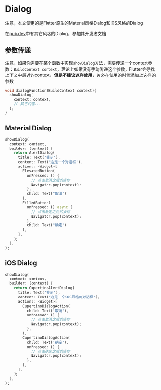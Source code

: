 # Dialog

注意，本文使用的是Flutter原生的Material风格Dialog和iOS风格的Dialog

在[pub.dev](https://pub.dev)中有其它风格的Dialog，参加其开发者文档

## 参数传递

注意，如果你需要在某个函数中实现`showDialog`方法，需要传递一个context参数：`BuildContext context`，理论上如果没有手动传递这个参数，Flutter会寻找上下文中最近的context，**但是不建议这样使用**，务必在使用的时候添加上这样的参数

```dart
void dialogFunction(BuildContext context){
  showDialog(
    context: context,
    // 其它内容...
  );
}
```

## Material Dialog

```dart
showDialog(
  context: context,
  builder: (context) {
    return AlertDialog(
      title: Text('提示'),
      content: Text('这是一个对话框'),
      actions: <Widget>[
        ElevatedButton(
          onPressed: () {
            // 点击取消之后的操作
            Navigator.pop(context);
          }, 
          child: Text("取消")
        ),
        FilledButton(
          onPressed: () async {
            // 点击确定之后的操作
            Navigator.pop(context);
          }, 
          child: Text("确定")
        ),
      ],
    );
  },
);
```

## iOS Dialog

```dart
showDialog(
  context: context,
  builder: (context) {
    return CupertinoAlertDialog(
      title: Text('提示'),
      content: Text('这是一个iOS风格的对话框'),
      actions: <Widget>[
        CupertinoDialogAction(
          child: Text('取消'),
          onPressed: () {
            // 点击取消之后的操作
            Navigator.pop(context);
          },
        ),
        CupertinoDialogAction(
          child: Text('确定'),
          onPressed: () {
            // 点击确定之后的操作
            Navigator.pop(context);
          },
        ),
      ],
    );
  },
);
```